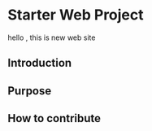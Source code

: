 # Starter Web Project

hello , this is new web site

## Introduction

## Purpose

## How to contribute
